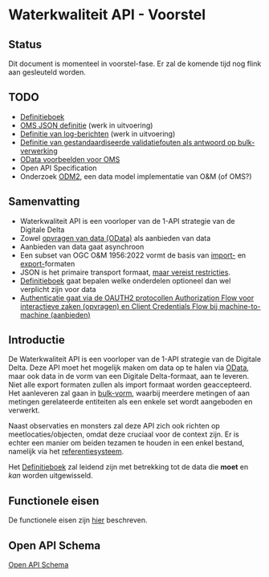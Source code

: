 # Waterkwaliteit API - Voorstel

## Status

Dit document is momenteel in voorstel-fase. Er zal de komende tijd nog flink aan gesleuteld worden.

## TODO

- [Definitieboek](definitieboek.md)
- [OMS JSON definitie](oms-json.md) (werk in uitvoering)
- [Definitie van log-berichten](logging.md) (werk in uitvoering)
- [Definitie van gestandaardiseerde validatiefouten als antwoord op bulk-verwerking](validatie.md)
- [OData voorbeelden voor OMS](odata-en-oms.md)
- Open API Specification
- Onderzoek [ODM2](https://github.com/ODM2), een data model implementatie van O&M (of OMS?)

## Samenvatting

- Waterkwaliteit API is een voorloper van de 1-API strategie van de Digitale Delta
- Zowel [opvragen van data (OData)](filteren-selecteren.md) als aanbieden van data
- Aanbieden van data gaat asynchroon
- Een subset van OGC O&M 1956:2022 vormt de basis van [import-](oms-import-opbouw.md) en [export-](oms-export-opbouw.md)formaten
- JSON is het primaire transport formaat, [maar vereist restricties](omgaan-met-data.md).
- [Definitieboek](definitieboek.md) gaat bepalen welke onderdelen optioneel dan wel verplicht zijn voor data
- [Authenticatie gaat via de OAUTH2 protocollen Authorization Flow voor interactieve zaken (opvragen) en Client Credentials Flow bij machine-to-machine (aanbieden)](beveiliging.md)

## Introductie

De Waterkwaliteit API is een voorloper van de 1-API strategie van de Digitale Delta.
Deze API moet het mogelijk maken om data op te halen via [OData](https://odata.org), maar ook data in de vorm van een Digitale Delta-formaat, aan te leveren. Niet alle export formaten zullen als import formaat worden geaccepteerd.
Het aanleveren zal gaan in [bulk-vorm](bulkverwerking.md), waarbij meerdere metingen of aan metingen gerelateerde entiteiten als een enkele set wordt aangeboden en verwerkt.

Naast observaties en monsters zal deze API zich ook richten op meetlocaties/objecten, omdat deze cruciaal voor de context zijn. Er is echter een manier om beiden tezamen te houden in een enkel bestand, namelijk via het [referentiesysteem](referentieblok).

Het [Definitieboek](definitieboek.md) zal leidend zijn met betrekking tot de data die **moet** en _kan_ worden uitgewisseld.

## Functionele eisen

De functionele eisen zijn [hier](functionele-eisen.md) beschreven.

## Open API Schema

[Open API Schema](https://redocly.github.io/redoc/?url=https://raw.githubusercontent.com/DigitaleDeltaOrg/waterkwaliteitapi/main/voorbeelden/open-api-specification/waterkwaliteit-api-oas.yaml)
